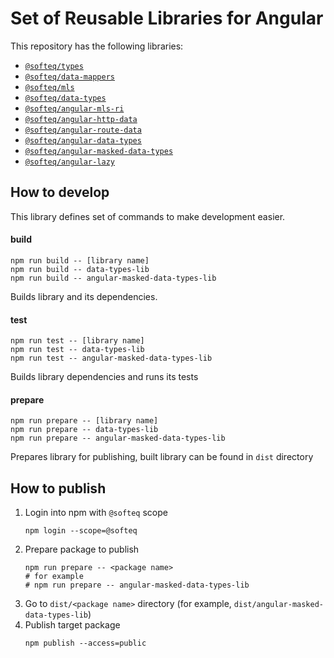 # Set of Reusable Libraries for Angular

This repository has the following libraries:
* [`@softeq/types`](/projects/types-lib/README.md)
* [`@softeq/data-mappers`](/projects/data-mappers-lib/README.md)
* [`@softeq/mls`](/projects/mls-lib/README.md)
* [`@softeq/data-types`](/projects/data-types-lib/README.md)
* [`@softeq/angular-mls-ri`](/projects/angular-mls-ri-lib/README.md)
* [`@softeq/angular-http-data`](/projects/angular-http-data-lib/README.md)
* [`@softeq/angular-route-data`](/projects/angular-route-data-lib/README.md)
* [`@softeq/angular-data-types`](/projects/angular-data-types-lib/README.md)
* [`@softeq/angular-masked-data-types`](/projects/angular-masked-data-types-lib/README.md)
* [`@softeq/angular-lazy`](/projects/angular-lazy-lib/README.md)

## How to develop

This library defines set of commands to make development easier.

#### build
```
npm run build -- [library name]
npm run build -- data-types-lib  
npm run build -- angular-masked-data-types-lib
``` 
Builds library and its dependencies.

#### test
```
npm run test -- [library name]
npm run test -- data-types-lib  
npm run test -- angular-masked-data-types-lib
``` 
Builds library dependencies and runs its tests

#### prepare
```
npm run prepare -- [library name]
npm run prepare -- data-types-lib  
npm run prepare -- angular-masked-data-types-lib
``` 
Prepares library for publishing, built library can be found in `dist` directory

## How to publish

1. Login into npm with `@softeq` scope
    ```
    npm login --scope=@softeq    
    ```
1. Prepare package to publish
    ```
    npm run prepare -- <package name>
    # for example
    # npm run prepare -- angular-masked-data-types-lib
    ```
1. Go to `dist/<package name>` directory (for example, `dist/angular-masked-data-types-lib`)
1. Publish target package
    ```
    npm publish --access=public
    ```
